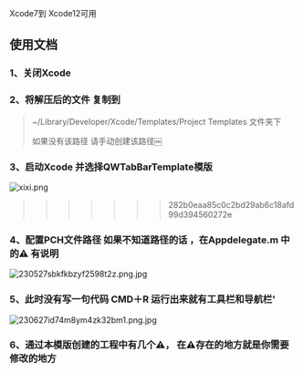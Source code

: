 Xcode7到 Xcode12可用

## 使用文档

### 1、关闭Xcode

### 2、将解压后的文件 复制到


> ~/Library/Developer/Xcode/Templates/Project Templates 文件夹下
>
> 如果没有该路径 请手动创建该路径￼

### 3、启动Xcode 并选择QWTabBarTemplate模版

![xixi.png](https://upload-images.jianshu.io/upload_images/2342189-7eb5cd10e9f42d44.png?imageMogr2/auto-orient/strip%7CimageView2/2/w/1240)
>>>>>>> 282b0eaa85c0c2bd29ab6c18afd99d394560272e

### 4、配置PCH文件路径  如果不知道路径的话 ，在Appdelegate.m 中的⚠️ 有说明

![230527sbkfkbzyf2598t2z.png.jpg](https://upload-images.jianshu.io/upload_images/2342189-6fd50e3b0e0edea7.jpg?imageMogr2/auto-orient/strip%7CimageView2/2/w/1240)

### 5、此时没有写一句代码 CMD＋R 运行出来就有工具栏和导航栏'

![230627id74m8ym4zk32bm1.png.jpg](https://upload-images.jianshu.io/upload_images/2342189-25156c1927bc454a.jpg?imageMogr2/auto-orient/strip%7CimageView2/2/w/1240)

### 6、通过本模版创建的工程中有几个⚠️， 在⚠️存在的地方就是你需要修改的地方